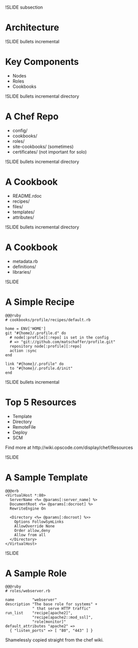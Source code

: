 !SLIDE subsection

# Architecture #

!SLIDE bullets incremental

# Key Components

* Nodes
* Roles
* Cookbooks

!SLIDE bullets incremental directory

# A Chef Repo #

* config/
* cookbooks/
* roles/
* site-cookbooks/ (sometimes)
* certificates/ (not important for solo)

!SLIDE bullets incremental directory

# A Cookbook #

* README.rdoc
* recipes/
* files/
* templates/
* attributes/

!SLIDE bullets incremental directory

# A Cookbook #

* metadata.rb
* definitions/
* libraries/

!SLIDE

# A Simple Recipe #

    @@@ruby
    # cookbooks/profile/recipes/default.rb

    home = ENV['HOME']
    git "#{home}/.profile.d" do
      # node[:profile][:repo] is set in the config
      # => "git://github.com/matschaffer/profile.git"
      repository node[:profile][:repo]
      action :sync
    end
    
    link "#{home}/.profile" do
      to "#{home}/.profile.d/init"
    end

!SLIDE bullets incremental

# Top 5 Resources

* Template
* Directory
* RemoteFile
* Deploy
* SCM

<div class="note">
Find more at http://wiki.opscode.com/display/chef/Resources
</div>

!SLIDE

# A Sample Template #

    @@@erb
    <VirtualHost *:80>
      ServerName <%= @params[:server_name] %>
      DocumentRoot <%= @params[:docroot] %>
      RewriteEngine On
      
      <Directory <%= @params[:docroot] %>>
        Options FollowSymLinks
        AllowOverride None
        Order allow,deny
        Allow from all
      </Directory>
    </VirtualHost>

!SLIDE

# A Sample Role #

    @@@ruby
    # roles/webserver.rb

    name        "webserver"
    description "The base role for systems" + 
                " that serve HTTP traffic"
    run_list    "recipe[apache2]",
                "recipe[apache2::mod_ssl]",
                "role[monitor]"
    default_attributes "apache2" => 
      { "listen_ports" => [ "80", "443" ] }

<div class="note">
Shamelessly copied straight from the chef wiki.
</div>
